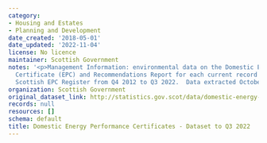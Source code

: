 ```yaml
---
category:
- Housing and Estates
- Planning and Development
date_created: '2018-05-01'
date_updated: '2022-11-04'
license: No licence
maintainer: Scottish Government
notes: '<p>Management Information: environmental data on the Domestic Energy Performance
  Certificate (EPC) and Recommendations Report for each current record held on the
  Scottish EPC Register from Q4 2012 to Q3 2022.  Data extracted October 2022.  </p>'
organization: Scottish Government
original_dataset_link: http://statistics.gov.scot/data/domestic-energy-performance-certificates
records: null
resources: []
schema: default
title: Domestic Energy Performance Certificates - Dataset to Q3 2022
---
```

